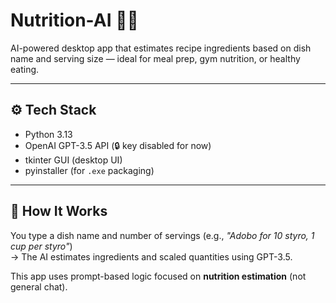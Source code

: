 # Nutrition-AI 🧠🍱

AI-powered desktop app that estimates recipe ingredients based on dish name and serving size — ideal for meal prep, gym nutrition, or healthy eating.

---

## ⚙️ Tech Stack
- Python 3.13
- OpenAI GPT-3.5 API (🔒 key disabled for now)
- tkinter GUI (desktop UI)
- pyinstaller (for `.exe` packaging)

---

## 🧪 How It Works

You type a dish name and number of servings (e.g., *"Adobo for 10 styro, 1 cup per styro"*)  
→ The AI estimates ingredients and scaled quantities using GPT-3.5.

This app uses prompt-based logic focused on **nutrition estimation** (not general chat).
